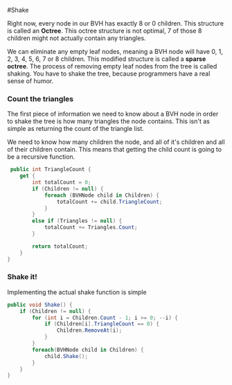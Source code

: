 #Shake

Right now, every node in our BVH has exactly 8 or 0 children. This structure is called an __Octree__. This octree structure is not optimal, 7 of those 8 children might not actually contain any triangles.

We can eliminate any empty leaf nodes, meaning a BVH node will have 0, 1, 2, 3, 4, 5, 6, 7 or 8 children. This modified structure is called a __sparse octree__. The process of removing empty leaf nodes from the tree is called shaking. You have to shake the tree, because programmers have a real sense of humor.

### Count the triangles

The first piece of information we need to know about a BVH node in order to shake the tree is how many triangles the node contains. This isn't as simple as returning the count of the triangle list. 

We need to know how many children the node, and all of it's children and all of their children contain. This means that getting the child count is going to be a recursive function.

```cs
 public int TriangleCount {
    get {
        int totalCount = 0;
        if (Children != null) {
            foreach (BVHNode child in Children) {
                totalCount += child.TriangleCount;
            }
        }
        else if (Triangles != null) {
            totalCount += Triangles.Count;
        }

        return totalCount;
    }
}
```

### Shake it!

Implementing the actual shake function is simple

```cs
public void Shake() {
    if (Children != null) {
        for (int i = Children.Count - 1; i >= 0; --i) {
            if (Children[i].TriangleCount == 0) {
                Children.RemoveAt(i);
            }
        }
        foreach(BVHNode child in Children) {
            child.Shake();
        }
    }
}
```